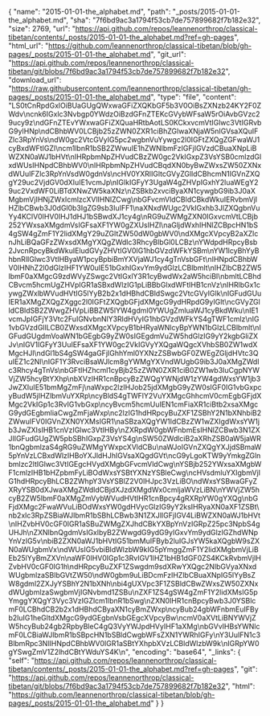 {
  "name": "2015-01-01-the_alphabet.md",
  "path": "_posts/2015-01-01-the_alphabet.md",
  "sha": "7f6bd9ac3a1794f53cb7de757899682f7b182e32",
  "size": 2769,
  "url": "https://api.github.com/repos/leannenorthrop/classical-tibetan/contents/_posts/2015-01-01-the_alphabet.md?ref=gh-pages",
  "html_url": "https://github.com/leannenorthrop/classical-tibetan/blob/gh-pages/_posts/2015-01-01-the_alphabet.md",
  "git_url": "https://api.github.com/repos/leannenorthrop/classical-tibetan/git/blobs/7f6bd9ac3a1794f53cb7de757899682f7b182e32",
  "download_url": "https://raw.githubusercontent.com/leannenorthrop/classical-tibetan/gh-pages/_posts/2015-01-01-the_alphabet.md",
  "type": "file",
  "content": "LS0tCnRpdGxlOiBUaGUgQWxwaGFiZXQKbGF5b3V0OiBsZXNzb24KY2F0ZWdv\ncnk6IGxlc3Nvbgp0YWdzOiBzdGFnZTEKcGVybWFsaW5rOiAvbGVzc29ucy9z\ndGFnZTEvYWxwaGFiZXQuaHRtbAotLS0KCkxvcmVtIGlwc3VtIGRvbG9yIHNp\ndCBhbWV0LCBjb25zZWN0ZXR1ciBhZGlwaXNjaW5nIGVsaXQuIFZlc3RpYnVs\ndW0gc2VtcGVyIG5pc2wgbnVuYywgc2l0IGFtZXQgZGFwaWJ1cyBxdWFtIGZl\ncm1lbnR1bSB2ZWwuIE1hZWNlbmFzIGFjIGVzdCBuaXNpLiBWZXN0aWJ1bHVt\nIHRpbmNpZHVudCBzZW0gc2VkIGxpZ3VsYSB0cmlzdGlxdWUsIHNpdCBhbWV0\nIHRpbmNpZHVudCBqdXN0byBwZWxsZW50ZXNxdWUuIFZlc3RpYnVsdW0gdnVs\ncHV0YXRlIGltcGVyZGlldCBhcmN1IGVnZXQgY29uc2VjdGV0dXIuIE1vcmJp\nIGlkIGFyY3UgaW4gZHVpIGxhY2luaWEgY29uc2VxdWF0LiBTdXNwZW5kaXNz\nZSBkb2xvciByaXN1cywgbG9ib3J0aXMgbmVjIHNjZWxlcmlzcXVlIHNlZCwg\nbGFvcmVldCBldCBkdWkuIERvbmVjIHZlbCBwb3J0dGl0b3IgZG9sb3IuIFF1\naXNxdWUgc2VkIGxhb3JlZXQgbnVuYy4KClV0IHV0IHJ1dHJ1bSBwdXJ1cy4g\nRG9uZWMgZXN0IGxvcmVtLCBjb252YWxsaXMgdmVsIGFsaXF1YW0gZXUsIHZl\naGljdWxhIHNlZCBpcHN1bS4gSW4gZmF1Y2lidXMgY29uZGltZW50dW0gbWV0\ndXMgcXVpcyB2aXZlcnJhLiBQaGFzZWxsdXMgYXQgZWdlc3RhcyBlbGl0LCBz\nYWdpdHRpcyBsb2JvcnRpcyBkdWkuIEludGVyZHVtIGV0IG1hbGVzdWFkYSBm\nYW1lcyBhYyBhbnRlIGlwc3VtIHByaW1pcyBpbiBmYXVjaWJ1cy4gTnVsbGFt\nIHNpdCBhbWV0IHNhZ2l0dGlzIHF1YW0uIE51bGxhIGxvYm9ydGlzLCBlbmlt\nIHZlbCB2ZW5lbmF0aXMgcG9zdWVyZSwgc2VtIGxlY3R1cyBwdWx2aW5hciBl\nbmltLCBhdCBvcm5hcmUgZHVpIGR1aSBxdWlzIG1pLiBBbGlxdWFtIHB1cnVz\nIHRlbGx1cywgZWxlbWVudHVtIG5lYyB2b2x1dHBhdCBldSwgc2VtcGVyIGlk\nIGFudGUuIER1aXMgZXQgZXggc2l0IGFtZXQgbGFjdXMgcG9ydHRpdG9yIGlt\ncGVyZGlldCBldSB2ZWwgZHVpLiBBZW5lYW4gdml0YWUgZmluaWJ1cyBkdWku\nIE1vcmJpIGFjY3Vtc2FuIGNvbnNlY3RldHVyIG1hbGVzdWFkYS4gTWF1cmlz\nIG1vbGVzdGllLCB0ZWxsdXMgcXVpcyB1bHRyaWNlcyBpYWN1bGlzLCBlbmlt\nIGFudGUgdmVoaWN1bGEgbG9yZW0sIGEgdmVuZW5hdGlzIG9yY2kgbGliZXJv\nIGV1IGFyY3UuIEFsaXF1YW0gc2VkIGVyYXQgaWQgcXVhbSB0ZW1wdXMgcHJl\ndGl1bS4gSW4gaGFjIGhhYml0YXNzZSBwbGF0ZWEgZGljdHVtc3QuIEZ1c2Nl\nIGF1Y3RvciBsaWJlcm8gYWMgYXVndWUgbG9ib3J0aXMgZWdlc3Rhcy4gTnVs\nbGFtIHZhcml1cyBjb25zZWN0ZXR1ciB0ZW1wb3IuCgpNYWVjZW5hcyBtYXhp\nbXVzIHR1cnBpcyBzZWQgYWNjdW1zYW4gdWxsYW1jb3JwZXIuIE51bmMgZmFj\naWxpc2lzIHJob25jdXMgbG9yZW0sIGF0IG1vbGxpcyBudW5jIHZlbmVuYXRp\ncyBldS4gTWFlY2VuYXMgcGhhcmV0cmEgbGFjdXMgc2VkIGp1c3RvIG1vbGxp\ncyBvcm5hcmUuIEN1cmFiaXR1ciBtb2xsaXMgcG9ydGEgbmliaCwgZmFjaWxp\nc2lzIG1hdHRpcyBuZXF1ZSBhY2N1bXNhbiB2ZWwuIFV0IGVnZXN0YXMsIGR1\naSBzaXQgYW1ldCBzZW1wZXIgdWxsYW1jb3JwZXIsIHB1cnVzIGlwc3VtIHBy\nZXRpdW0gbWFnbmEsIHNlZCBwb3N1ZXJlIGFudGUgZW5pbSBhIGxpZ3VsYS4g\nSW50ZWdlciB2aXRhZSB0aW5jaWR1bnQgbmlzaS4gRG9uZWMgYWxpcXVldCBu\naWJoIGVnZXQgYXJjdSBmaW5pYnVzLCBxdWlzIHBoYXJldHJhIGVsaXQgdGVt\ncG9yLgoKTW9yYmkgZGlnbmlzc2ltIGlwc3VtIGEgcHVydXMgbGFvcmVldCwg\nYSBjb252YWxsaXMgbWF1cmlzIHB1bHZpbmFyLiBOdWxsYSBtYXNzYSBleCwg\ncHVsdmluYXIgbmVjIG1hdHRpcyBhLCB2ZWhpY3VsYSBlZ2V0IHJpc3VzLiBO\ndWxsYSBwaGFyZXRyYSB0dXJwaXMgZWdldCBjdXJzdXMgdWx0cmljaWVzLiBN\nYWVjZW5hcyB2ZW5lbmF0aXMgZmVybWVudHVtIHR1cnBpcy4gRXRpYW0gYXQg\nbGFjdXMgc2FwaWVuLiBOdWxsYW0gdHVycGlzIG9yY2ksIHRyaXN0aXF1ZSBt\nb2xlc3RpZSBiaWJlbmR1bSBhLCBwb3N1ZXJlIGFjIGV4LiBWZXN0aWJ1bHVt\nIHZvbHV0cGF0IGR1aSBuZWMgZXJhdCBkYXBpYnVzIGRpZ25pc3NpbS4gUHJh\nZXNlbnQgdmVsIGxlbyB2ZWwgdG9ydG9yIGxvYm9ydGlzIGZhdWNpYnVzIG5v\nbiB2ZXN0aWJ1bHVtIG51bmMuIFByb2luIGJsYW5kaXQgbW9sZXN0aWUgbmVx\ndWUsIG5vbiBldWlzbW9kIG5pYmggZmF1Y2lidXMgbmVjLiBEb25lYyBmZXVn\naWF0IHV0IGp1c3RvIGV1IHZ1bHB1dGF0ZS4KCkRvbmVjIHZvbHV0cGF0IG1h\ndHRpcyBuZXF1ZSwgdm9sdXRwYXQgc2NlbGVyaXNxdWUgbmlzaSBlbGVtZW50\ndW0gbm9uLiBDcmFzIHZlbCBuaXNpIG5lYyBsZW8gdml2ZXJyYSBhY2N1bXNh\nbi4gUXVpc3F1ZSBldCBwZWxsZW50ZXNxdWUgbmlzaSwgbmVjIGNvbmd1ZSBu\nZXF1ZS4gSW4gZmF1Y2lidXMsIG5pYmggYXQgY3Vyc3VzIGZlcm1lbnR1bSwg\nZXN0IHR1cnBpcyBwb3J0YSBlcmF0LCBhdCB2b2x1dHBhdCByaXN1cyBmZWxp\ncyBub24gbWFnbmEuIFByb2luIG1heGltdXMgcG9ydGEgbnVsbGEgcXVpcyBw\ncmV0aXVtLiBNYWVjZW5hcyBub24gb2RpbyBleC4gQ3VyYWJpdHVyIHF1aXMg\nbGVvIHBsYWNlcmF0LCBiaWJlbmR1bSBpcHN1bSBldCwgbWFsZXN1YWRhIGFy\nY3UuIFN1c3BlbmRpc3NlIHNpdCBhbWV0IGR1aSBtYXhpbXVzLCBldWlzbW9k\nIGRpYW0gYSwgZmV1Z2lhdCBtYWduYS4K\n",
  "encoding": "base64",
  "_links": {
    "self": "https://api.github.com/repos/leannenorthrop/classical-tibetan/contents/_posts/2015-01-01-the_alphabet.md?ref=gh-pages",
    "git": "https://api.github.com/repos/leannenorthrop/classical-tibetan/git/blobs/7f6bd9ac3a1794f53cb7de757899682f7b182e32",
    "html": "https://github.com/leannenorthrop/classical-tibetan/blob/gh-pages/_posts/2015-01-01-the_alphabet.md"
  }
}

